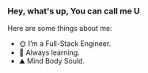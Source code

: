 ### Hey, what's up, You can call me U


Here are some things about me:

- 🌞 I’m a Full-Stack Engineer.
- 🧠 Always learning.
- ⛰ Mind Body Sould. 

